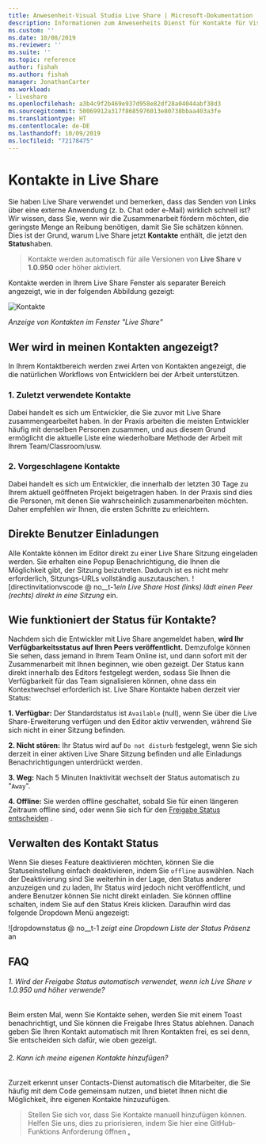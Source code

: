 ```yaml
---
title: Anwesenheit-Visual Studio Live Share | Microsoft-Dokumentation
description: Informationen zum Anwesenheits Dienst für Kontakte für Visual Studio Live share.
ms.custom: ''
ms.date: 10/08/2019
ms.reviewer: ''
ms.suite: ''
ms.topic: reference
author: fishah
ms.author: fishah
manager: JonathanCarter
ms.workload:
- liveshare
ms.openlocfilehash: a3b4c9f2b469e937d958e82df28a04044abf38d3
ms.sourcegitcommit: 50069912a317f8685976013e80738bbaa403a3fe
ms.translationtype: HT
ms.contentlocale: de-DE
ms.lasthandoff: 10/09/2019
ms.locfileid: "72178475"
---
```

<!--
Copyright © Microsoft Corporation
All rights reserved.
Creative Commons Attribution 4.0 License (International): https://creativecommons.org/licenses/by/4.0/legalcode
-->

# <a name="contacts-in-live-share"></a>Kontakte in Live Share 

Sie haben Live Share verwendet und bemerken, dass das Senden von Links über eine externe Anwendung (z. b. Chat oder e-Mail) wirklich schnell ist? Wir wissen, dass Sie, wenn wir die Zusammenarbeit fördern möchten, die geringste Menge an Reibung benötigen, damit Sie Sie schätzen können. Dies ist der Grund, warum Live Share jetzt **Kontakte** enthält, die jetzt den **Status**haben.

>Kontakte werden automatisch für alle Versionen von **Live Share v 1.0.950** oder höher aktiviert.

Kontakte werden in Ihrem Live Share Fenster als separater Bereich angezeigt, wie in der folgenden Abbildung gezeigt: 

![Kontakte](../media/vscode-contacts-intro.png)

<em>Anzeige von Kontakten im Fenster "Live Share"</em>
## <a name="who-shows-up-in-my-contacts"></a>Wer wird in meinen Kontakten angezeigt?

In Ihrem Kontaktbereich werden zwei Arten von Kontakten angezeigt, die die natürlichen Workflows von Entwicklern bei der Arbeit unterstützen.
### <a name="1-recent-contacts"></a>1. Zuletzt verwendete Kontakte  
 Dabei handelt es sich um Entwickler, die Sie zuvor mit Live Share zusammengearbeitet haben. In der Praxis arbeiten die meisten Entwickler häufig mit denselben Personen zusammen, und aus diesem Grund ermöglicht die aktuelle Liste eine wiederholbare Methode der Arbeit mit Ihrem Team/Classroom/usw.
### <a name="2-suggested-contacts"></a>2. Vorgeschlagene Kontakte
Dabei handelt es sich um Entwickler, die innerhalb der letzten 30 Tage zu Ihrem aktuell geöffneten Projekt beigetragen haben. In der Praxis sind dies die Personen, mit denen Sie wahrscheinlich zusammenarbeiten möchten. Daher empfehlen wir Ihnen, die ersten Schritte zu erleichtern.

## <a name="direct-user-invitations"></a>Direkte Benutzer Einladungen 
Alle Kontakte können im Editor direkt zu einer Live Share Sitzung eingeladen werden. Sie erhalten eine Popup Benachrichtigung, die Ihnen die Möglichkeit gibt, der Sitzung beizutreten. Dadurch ist es nicht mehr erforderlich, Sitzungs-URLs vollständig auszutauschen.
![directinvitationvscode @ no__t-1<em>ein Live Share Host (links) lädt einen Peer (rechts) direkt in eine Sitzung</em> ein.

## <a name="how-does-status-for-contacts-work"></a>Wie funktioniert der Status für Kontakte?
Nachdem sich die Entwickler mit Live Share angemeldet haben, **wird Ihr Verfügbarkeitsstatus auf Ihren Peers veröffentlicht.** Demzufolge können Sie sehen, dass jemand in Ihrem Team Online ist, und dann sofort mit der Zusammenarbeit mit Ihnen beginnen, wie oben gezeigt.
Der Status kann direkt innerhalb des Editors festgelegt werden, sodass Sie Ihnen die Verfügbarkeit für das Team signalisieren können, ohne dass ein Kontextwechsel erforderlich ist. Live Share Kontakte haben derzeit vier Status:

**1. Verfügbar:**  Der Standardstatus ist `Available` (null), wenn Sie über die Live Share-Erweiterung verfügen und den Editor aktiv verwenden, während Sie sich nicht in einer Sitzung befinden.

**2. Nicht stören:**  Ihr Status wird auf `Do not disturb` festgelegt, wenn Sie sich derzeit in einer aktiven Live Share Sitzung befinden und alle Einladungs Benachrichtigungen unterdrückt werden.

**3. Weg:**  Nach 5 Minuten Inaktivität wechselt der Status automatisch zu "`Away`".

**4. Offline:**  Sie werden offline geschaltet, sobald Sie für einen längeren Zeitraum offline sind, oder wenn Sie sich für den [Freigabe Status entscheiden](##ManagingPresence) .


## Verwalten des Kontakt<a name="ManagingPresence"> </a> Status

Wenn Sie dieses Feature deaktivieren möchten, können Sie die Statuseinstellung einfach deaktivieren, indem Sie `offline` auswählen. Nach der Deaktivierung sind Sie weiterhin in der Lage, den Status anderer anzuzeigen und zu laden, Ihr Status wird jedoch nicht veröffentlicht, und andere Benutzer können Sie nicht direkt einladen.
Sie können offline schalten, indem Sie auf den Status Kreis klicken. Daraufhin wird das folgende Dropdown Menü angezeigt:

![dropdownstatus @ no__t-1 <em>zeigt eine Dropdown Liste der Status Präsenz</em> an

## <a name="faqs"></a>FAQ 

###### <a name="1-will-i-be-automatically-opting-into-sharing-status-when-i-use-live-share-v10950-and-above"></a>1. Wird der Freigabe Status automatisch verwendet, wenn ich Live Share v 1.0.950 und höher verwende?

Beim ersten Mal, wenn Sie Kontakte sehen, werden Sie mit einem Toast benachrichtigt, und Sie können die Freigabe Ihres Status ablehnen. Danach geben Sie Ihren Kontakt automatisch mit Ihren Kontakten frei, es sei denn, Sie entscheiden sich dafür, wie oben gezeigt.

###### <a name="2-can-i-add-my-own-contacts"></a>2. Kann ich meine eigenen Kontakte hinzufügen?

Zurzeit erkennt unser Contacts-Dienst automatisch die Mitarbeiter, die Sie häufig mit dem Code gemeinsam nutzen, und bietet Ihnen nicht die Möglichkeit, ihre eigenen Kontakte hinzuzufügen. 


>Stellen Sie sich vor, dass Sie Kontakte manuell hinzufügen können. Helfen Sie uns, dies zu priorisieren, indem Sie hier eine GitHub-Funktions Anforderung öffnen [.](https://github.com/MicrosoftDocs/live-share/issues/new?template=feature_request.md)
 

 